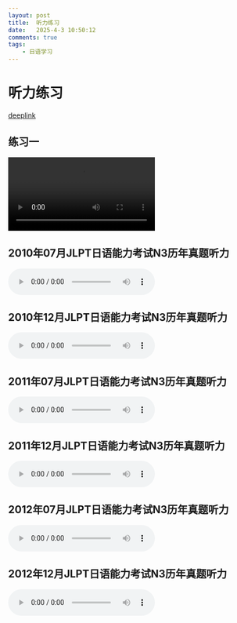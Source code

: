 ```yaml
---
layout: post
title:  听力练习
date:   2025-4-3 10:50:12
comments: true
tags: 
    - 日语学习
---
```


# 听力练习
<a href="jp.co.rakuten.readee://localhost/oauth-callback">deeplink</a>

## 练习一
<video controls>
  <source src="/assets/audio/听力46.MP4" type="video/mp4" />
</video>

## 2010年07月JLPT日语能力考试N3历年真题听力
<audio controls>
  <source src="/assets/audio/N3/JLPT_N3_2010_07.mp3" type="audio/mpeg">
</audio>

## 2010年12月JLPT日语能力考试N3历年真题听力
<audio controls>
  <source src="/assets/audio/N3/JLPT_N3_2010_12.mp3" type="audio/mpeg">
</audio>

## 2011年07月JLPT日语能力考试N3历年真题听力
<audio controls>
  <source src="/assets/audio/N3/JLPT_N3_2011_07.mp3" type="audio/mpeg">
</audio>

## 2011年12月JLPT日语能力考试N3历年真题听力
<audio controls>
  <source src="/assets/audio/N3/JLPT_N3_2011_12.mp3" type="audio/mpeg">
</audio>

## 2012年07月JLPT日语能力考试N3历年真题听力
<audio controls>
  <source src="/assets/audio/N3/JLPT_N3_2012_07.mp3" type="audio/mpeg">
</audio>

## 2012年12月JLPT日语能力考试N3历年真题听力
<audio controls>
  <source src="/assets/audio/N3/JLPT_N3_2012_12.mp3" type="audio/mpeg">
</audio>